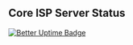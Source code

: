 ## Core ISP Server Status

[![Better Uptime Badge](https://betteruptime.com/status-badges/v1/monitor/bt44.svg)](https://betteruptime.com/?utm_source=status_badge)

